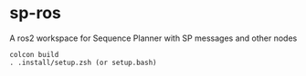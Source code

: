 # sp-ros
A ros2 workspace for Sequence Planner with SP messages and other nodes

```console
colcon build
. .install/setup.zsh (or setup.bash)
```
